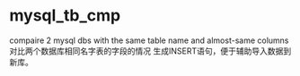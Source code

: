 # mysql_tb_cmp
compaire 2 mysql dbs with the same table name and almost-same columns 
对比两个数据库相同名字表的字段的情况
生成INSERT语句，便于辅助导入数据到新库。
